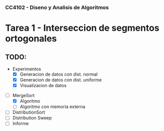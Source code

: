 ### CC4102 - Diseno y Analisis de Algoritmos
# Tarea 1 - Interseccion de segmentos ortogonales

## TODO:
- Experimentos
  - [x] Generacion de datos con dist. normal
  - [x] Generacion de datos con dist. uniforme
  - [x] Visualizacion de datos
- [ ] MergeSort
  - [x] Algoritmo
  - [ ] Algoritmo con memoria externa
- [ ] DistributionSort
- [ ] Distribution Sweep
- [ ] Informe
